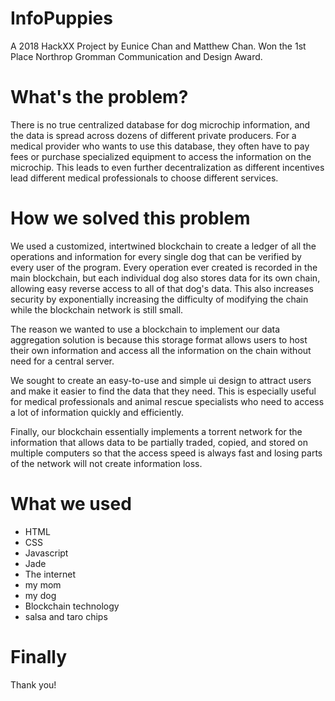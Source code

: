 # InfoPuppies

A 2018 HackXX Project by Eunice Chan and Matthew Chan. Won the 1st Place Northrop Gromman Communication and Design Award.

# What's the problem?

There is no true centralized database for dog microchip information, and the data is spread across dozens of different private producers.  For a medical provider who wants to use this database, they often have to pay fees or purchase specialized equipment to access the information on the microchip.  This leads to even further decentralization as different incentives lead different medical professionals to choose different services.

# How we solved this problem

We used a customized, intertwined blockchain to create a ledger of all the operations and information for every single dog that can be verified by every user of the program.  Every operation ever created is recorded in the main blockchain, but each individual dog also stores data for its own chain, allowing easy reverse access to all of that dog's data.  This also increases security by exponentially increasing the difficulty of modifying the chain while the blockchain network is still small.

The reason we wanted to use a blockchain to implement our data aggregation solution is because this storage format allows users to host their own information and access all the information on the chain without need for a central server.

We sought to create an easy-to-use and simple ui design to attract users and make it easier to find the data that they need.  This is especially useful for medical professionals and animal rescue specialists who need to access a lot of information quickly and efficiently.

Finally, our blockchain essentially implements a torrent network for the information that allows data to be partially traded, copied, and stored on multiple computers so that the access speed is always fast and losing parts of the network will not create information loss.

# What we used

- HTML
- CSS
- Javascript
- Jade
- The internet
- my mom
- my dog
- Blockchain technology
- salsa and taro chips

# Finally

Thank you!
